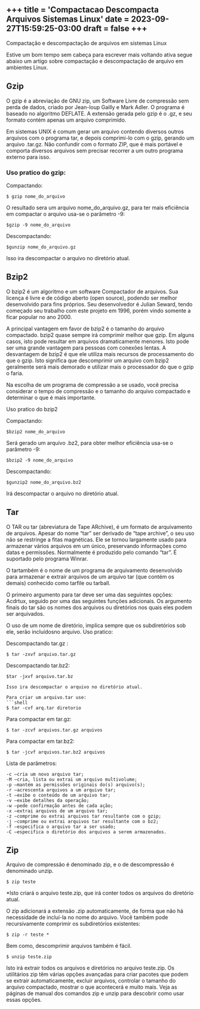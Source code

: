 +++
title = 'Compactacao Descompacta Arquivos Sistemas Linux'
date = 2023-09-27T15:59:25-03:00
draft = false
+++
---

Compactação e descompactação de arquivos em sistemas Linux 

Estive um bom tempo sem cabeça para escrever mais voltando ativa segue abaixo um artigo sobre compactação e descompactação de arquivo em ambientes Linux.

## Gzip
O gzip é a abreviação de GNU zip, um Software Livre de compressão sem perda de 
dados, criado por Jean-loup Gailly e Mark Adler. O programa é baseado no 
algoritmo DEFLATE. A extensão gerada pelo gzip é o .gz, e seu formato contém 
apenas um arquivo comprimido. 

Em sistemas UNIX é comum gerar um arquivo contendo diversos outros arquivos com
o programa tar, e depois comprimi-lo com o gzip, gerando um arquivo .tar.gz.
Não confundir com o formato ZIP, que é mais portável e comporta diversos 
arquivos sem precisar recorrer a um outro programa externo para isso.

### Uso pratico do gzip:

Compactando:
```shell
$ gzip nome_do_arquivo
```

O resultado sera um arquivo nome_do_arquivo.gz, para ter mais eficiência em compactar o arquivo usa-se o parâmetro -9:
```shell
$gzip -9 nome_do_arquivo
```

Descompactando:
```shell
$gunzip nome_do_arquivo.gz
```
Isso ira descompactar o arquivo no diretório atual.

## Bzip2

O bzip2 é um algoritmo e um software Compactador de arquivos. Sua licença é 
livre e de código aberto (open source), podendo ser melhor desenvolvido para 
fins próprios. Seu desenvolvedor é Julian Seward, tendo começado seu trabalho 
com este projeto em 1996, porém vindo somente a ficar popular no ano 2000. 

A principal vantagem em favor de bzip2 é o tamanho do arquivo compactado. bzip2
quase sempre irá comprimir melhor que gzip. Em alguns casos, isto pode resultar
em arquivos dramaticamente menores. Isto pode ser uma grande vantagem para 
pessoas com conexões lentas. A desvantagem de bzip2 é que ele utiliza mais 
recursos de processamento do que o gzip. Isto significa que descomprimir um 
arquivo com bzip2 geralmente será mais demorado e utilizar mais o processador 
do que o gzip o faria. 

Na escolha de um programa de compressão a se usado, você precisa considerar o 
tempo de compressão e o tamanho do arquivo compactado e determinar o que é 
mais importante.

Uso pratico do bzip2

Compactando:
```shell
$bzip2 nome_do_arquivo
```

Será gerado um arquivo .bz2, para obter melhor eficiência usa-se o parâmetro -9:
```shell
$bzip2 -9 nome_do_arquivo
```

Descompactando:
```shell
$gunzip2 nome_do_arquivo.bz2
```
Irá descompactar o arquivo no diretório atual.

## Tar

O TAR ou tar (abreviatura de Tape ARchive), é um formato de arquivamento de 
arquivos. Apesar do nome “tar” ser derivado de “tape archive”, o seu uso não 
se restringe a fitas magnéticas. Ele se tornou largamente usado para armazenar
vários arquivos em um único, preservando informações como datas e permissões. 
Normalmente é produzido pelo comando “tar”. É suportado pelo programa Winrar. 

O tartambém é o nome de um programa de arquivamento desenvolvido para armazenar 
e extrair arquivos de um arquivo tar (que contém os demais) conhecido como 
tarfile ou tarball. 

O primeiro argumento para tar deve ser uma das seguintes opções: Acdrtux, 
seguido por uma das seguintes funções adicionais. Os argumento finais do tar 
são os nomes dos arquivos ou diretórios nos quais eles podem ser arquivados. 

O uso de um nome de diretório, implica sempre que os subdiretórios sob ele, 
serão incluídosno arquivo. Uso pratico:

Descompactando tar.gz :
```shell
$ tar -zxvf arquivo.tar.gz
```
Descompactando tar.bz2:
```shell 
$tar -jxvf arquivo.tar.bz

Isso ira descompactar o arquivo no diretório atual. 

Para criar um arquivo.tar use:
```shell
$ tar -cvf arq.tar diretorio
```

Para compactar em tar.gz:
```shell
$ tar -zcvf arquivos.tar.gz arquivos
```
Para compactar em tar.bz2:
```shell
$ tar -jcvf arquivos.tar.bz2 arquivos
```

Lista de parâmetros:
```
-c –cria um novo arquivo tar;
-M –cria, lista ou extrai um arquivo multivolume;
-p –mantém as permissões originais do(s) arquivo(s);
-r –acrescenta arquivos a um arquivo tar;
-t –exibe o conteúdo de um arquivo tar;
-v –exibe detalhes da operação;
-w –pede confirmação antes de cada ação;
-x –extrai arquivos de um arquivo tar;
-z –comprime ou extrai arquivos tar resultante com o gzip;
-j –comprime ou extrai arquivos tar resultante com o bz2;
-f –especifica o arquivo tar a ser usado;
-C –especifica o diretório dos arquivos a serem armazenados.
```

## Zip

Arquivo de compressão é denominado zip, e o de descompressão é denominado unzip.
```shell
$ zip teste 
```

*Isto criará o arquivo teste.zip, que irá conter todos os arquivos do diretório 
atual. 

O zip adicionará a extensão .zip automaticamente, de forma que não há 
necessidade de incluí-la no nome do arquivo. Você também pode recursivamente 
comprimir os subdiretórios existentes:
```shell
$ zip -r teste *
```

Bem como, descomprimir arquivos também é fácil.
```shell
$ unzip teste.zip
```

Isto irá extrair todos os arquivos e diretórios no arquivo teste.zip. 
Os utilitários zip têm várias opções avançadas para criar pacotes que podem 
se extrair automaticamente, excluir arquivos, controlar o tamanho do arquivo 
compactado, mostrar o que acontecerá e muito mais. Veja as páginas de manual 
dos comandos zip e unzip para descobrir como usar essas opções.